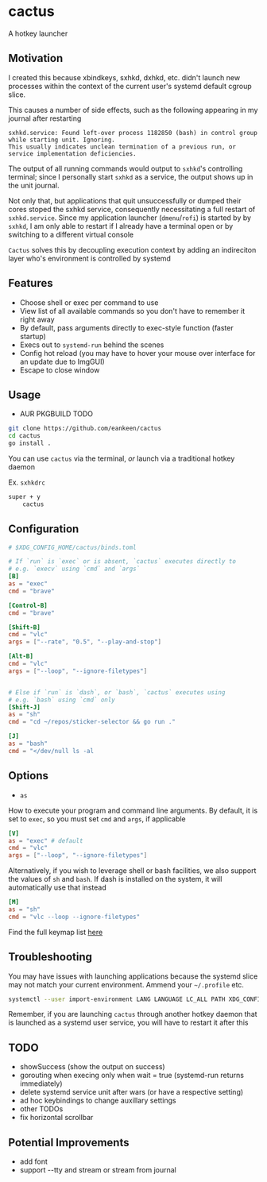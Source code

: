 # cactus

A hotkey launcher

## Motivation

I created this because xbindkeys, sxhkd, dxhkd, etc. didn't launch new processes within the context of the current user's systemd default cgroup slice.

This causes a number of side effects, such as the following appearing in my journal after restarting

```text
sxhkd.service: Found left-over process 1182850 (bash) in control group while starting unit. Ignoring.
This usually indicates unclean termination of a previous run, or service implementation deficiencies.
```

The output of all running commands would output to `sxhkd`'s controlling terminal; since I personally start `sxhkd` as a service, the output shows up in the unit journal.

Not only that, but applications that quit unsuccessfully or dumped their cores stoped the sxhkd service, consequently necessitating a full restart of `sxhkd.service`. Since my application launcher (`dmenu`/`rofi`) is started by by `sxhkd`, I am only able to restart if I already have a terminal open or by switching to a different virtual console

`Cactus` solves this by decoupling execution context by adding an indireciton layer who's environment is controlled by systemd

## Features

- Choose shell or exec per command to use
- View list of all available commands so you don't have to remember it right away
- By default, pass arguments directly to exec-style function (faster startup)
- Execs out to `systemd-run` behind the scenes
- Config hot reload (you may have to hover your mouse over interface for an update due to ImgGUI)
- Escape to close window

## Usage

- AUR PKGBUILD TODO

```sh
git clone https://github.com/eankeen/cactus
cd cactus
go install .
```

You can use `cactus` via the terminal, _or_ launch via a traditional hotkey daemon

Ex. `sxhkdrc`

```txt
super + y
	cactus
```

## Configuration

```toml
# $XDG_CONFIG_HOME/cactus/binds.toml

# If `run` is `exec` or is absent, `cactus` executes directly to
# e.g. `execv` using `cmd` and `args`
[B]
as = "exec"
cmd = "brave"

[Control-B]
cmd = "brave"

[Shift-B]
cmd = "vlc"
args = ["--rate", "0.5", "--play-and-stop"]

[Alt-B]
cmd = "vlc"
args = ["--loop", "--ignore-filetypes"]


# Else if `run` is `dash`, or `bash`, `cactus` executes using
# e.g. `bash` using `cmd` only
[Shift-J]
as = "sh"
cmd = "cd ~/repos/sticker-selector && go run ."

[J]
as = "bash"
cmd = "</dev/null ls -al
```

## Options

- `as`

How to execute your program and command line arguments. By default, it is set to `exec`, so you must set `cmd` and `args`, if applicable

```toml
[V]
as = "exec" # default
cmd = "vlc"
args = ["--loop", "--ignore-filetypes"]
```

Alternatively, if you wish to leverage shell or bash facilities, we also support the values of `sh` and `bash`. If dash is installed on the system, it will automatically use that instead

```toml
[M]
as = "sh"
cmd = "vlc --loop --ignore-filetypes"
```

Find the full keymap list [here](./keymap/keymap.go)

## Troubleshooting

You may have issues with launching applications because the systemd slice may not match your current environment. Ammend your `~/.profile` etc.

```sh
systemctl --user import-environment LANG LANGUAGE LC_ALL PATH XDG_CONFIG_HOME XDG_DATA_HOME
```

Remember, if you are launching `cactus` through another hotkey daemon that is launched as a systemd user service, you will have to restart it after this

## TODO

- showSuccess (show the output on success)
- gorouting when execing only when wait = true (systemd-run returns immediately)
- delete systemd service unit after wars (or have a respective setting)
- ad hoc keybindings to change auxillary settings
- other TODOs
- fix horizontal scrollbar

## Potential Improvements

- add font
- support --tty and stream or stream from journal

